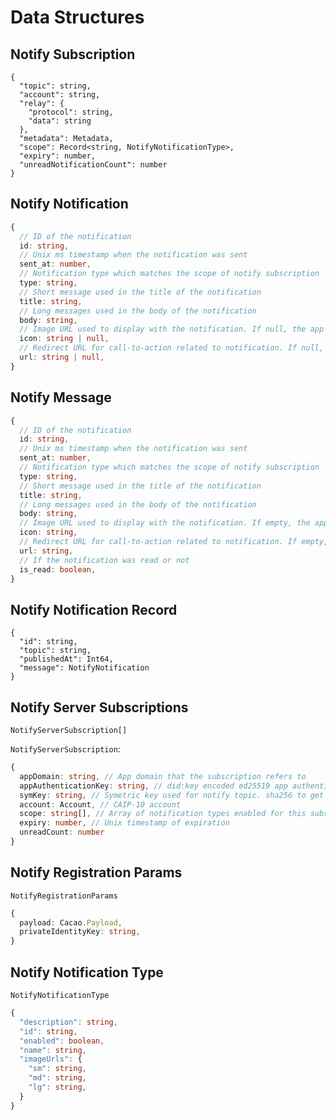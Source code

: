 # Data Structures

## Notify Subscription

```jsonc
{
  "topic": string,
  "account": string,
  "relay": {
    "protocol": string,
    "data": string
  },
  "metadata": Metadata,
  "scope": Record<string, NotifyNotificationType>,
  "expiry": number,
  "unreadNotificationCount": number
}
```

## Notify Notification

```typescript
{
  // ID of the notification
  id: string,
  // Unix ms timestamp when the notification was sent
  sent_at: number,
  // Notification type which matches the scope of notify subscription
  type: string,
  // Short message used in the title of the notification
  title: string,
  // Long messages used in the body of the notification
  body: string,
  // Image URL used to display with the notification. If null, the app's icon from Notify Config is used instead
  icon: string | null,
  // Redirect URL for call-to-action related to notification. If null, there is no link
  url: string | null,
}
```

## Notify Message

```typescript
{
  // ID of the notification
  id: string,
  // Unix ms timestamp when the notification was sent
  sent_at: number,
  // Notification type which matches the scope of notify subscription
  type: string,
  // Short message used in the title of the notification
  title: string,
  // Long messages used in the body of the notification
  body: string,
  // Image URL used to display with the notification. If empty, the app's icon from Notify Config is used instead
  icon: string,
  // Redirect URL for call-to-action related to notification. If empty, there is no link
  url: string,
  // If the notification was read or not
  is_read: boolean,
}
```

## Notify Notification Record

```jsonc
{
  "id": string,
  "topic": string,
  "publishedAt": Int64,
  "message": NotifyNotification
}
```

## Notify Server Subscriptions

```jsonc
NotifyServerSubscription[]
```

`NotifyServerSubscription`:
```typescript
{
  appDomain: string, // App domain that the subscription refers to
  appAuthenticationKey: string, // did:key encoded ed25519 app authentication key
  symKey: string, // Symetric key used for notify topic. sha256 to get notify topic to manage the subscription and call wc_notifySubscriptionUpdate and wc_notifySubscriptionDelete
  account: Account, // CAIP-10 account
  scope: string[], // Array of notification types enabled for this subscription
  expiry: number, // Unix timestamp of expiration
  unreadCount: number
}
```

## Notify Registration Params
`NotifyRegistrationParams`
```typescript
{
  payload: Cacao.Payload,
  privateIdentityKey: string,
}

```

## Notify Notification Type
`NotifyNotificationType`
```typescript
{
  "description": string, 
  "id": string,
  "enabled": boolean,
  "name": string,
  "imageUrls": {
    "sm": string,
    "md": string,
    "lg": string,
  }
}
```

